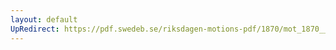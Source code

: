 ```yaml
---
layout: default
UpRedirect: https://pdf.swedeb.se/riksdagen-motions-pdf/1870/mot_1870__ak__fört/mot_1870__ak__fört_013.pdf
---
```

